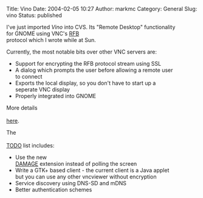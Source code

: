 Title: Vino
Date: 2004-02-05 10:27
Author: markmc
Category: General
Slug: vino
Status: published

I've just imported *Vino* into CVS. Its "Remote Desktop" functionality  
for GNOME using VNC's [RFB](http://www.realvnc.com/docs/rfbproto.pdf)  
protocol which I wrote while at Sun.

Currently, the most notable bits over other VNC servers are:

-   Support for encrypting the RFB protocol stream using SSL
-   A dialog which prompts the user before allowing a remote user  
   to connect
-   Exports the local display, so you don't have to start up a  
   seperate VNC display
-   Properly integrated into GNOME

More details  
[  
here](http://www.gnome.org/~markmc/remote-desktop.txt).

The  
[  
TODO](http://cvs.gnome.org/bonsai/cvsblame.cgi?file=vino/docs/TODO) list
includes:

-   Use the new [  
   DAMAGE](http://freedesktop.org/Software/XDamage) extension instead
    of polling the screen
-   Write a GTK+ based client - the current client is a Java applet  
   but you can use any other vncviewer without encryption
-   Service discovery using DNS-SD and mDNS
-   Better authentication schemes

